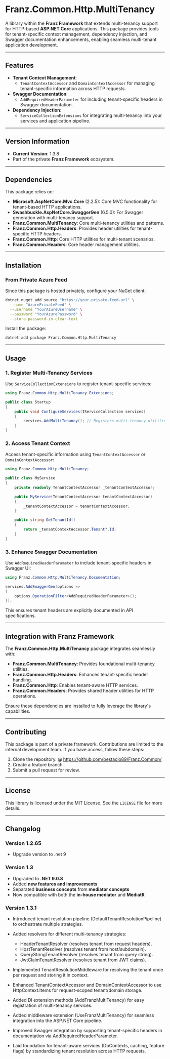 ﻿# **Franz.Common.Http.MultiTenancy**

A library within the **Franz Framework** that extends multi-tenancy support for HTTP-based **ASP.NET Core** applications. This package provides tools for tenant-specific context management, dependency injection, and Swagger documentation enhancements, enabling seamless multi-tenant application development.

---

## **Features**

- **Tenant Context Management**:
  - `TenantContextAccessor` and `DomainContextAccessor` for managing tenant-specific information across HTTP requests.
- **Swagger Documentation**:
  - `AddRequiredHeaderParameter` for including tenant-specific headers in Swagger documentation.
- **Dependency Injection**:
  - `ServiceCollectionExtensions` for integrating multi-tenancy into your services and application pipeline.

---

## **Version Information**

- **Current Version**:  1.3.8
- Part of the private **Franz Framework** ecosystem.

---

## **Dependencies**

This package relies on:
- **Microsoft.AspNetCore.Mvc.Core** (2.2.5): Core MVC functionality for tenant-based HTTP applications.
- **Swashbuckle.AspNetCore.SwaggerGen** (6.5.0): For Swagger generation with multi-tenancy support.
- **Franz.Common.MultiTenancy**: Core multi-tenancy utilities and patterns.
- **Franz.Common.Http.Headers**: Provides header utilities for tenant-specific HTTP headers.
- **Franz.Common.Http**: Core HTTP utilities for multi-tenant scenarios.
- **Franz.Common.Headers**: Core header management utilities.

---

## **Installation**

### **From Private Azure Feed**
Since this package is hosted privately, configure your NuGet client:

```bash
dotnet nuget add source "https://your-private-feed-url" \
  --name "AzurePrivateFeed" \
  --username "YourAzureUsername" \
  --password "YourAzurePassword" \
  --store-password-in-clear-text
```

Install the package:

```bash
dotnet add package Franz.Common.Http.MultiTenancy  
```

---

## **Usage**

### **1. Register Multi-Tenancy Services**

Use `ServiceCollectionExtensions` to register tenant-specific services:

```csharp
using Franz.Common.Http.MultiTenancy.Extensions;

public class Startup
{
    public void ConfigureServices(IServiceCollection services)
    {
        services.AddMultiTenancy(); // Registers multi-tenancy utilities and services
    }
}
```

### **2. Access Tenant Context**

Access tenant-specific information using `TenantContextAccessor` or `DomainContextAccessor`:

```csharp
using Franz.Common.Http.MultiTenancy;

public class MyService
{
    private readonly TenantContextAccessor _tenantContextAccessor;

    public MyService(TenantContextAccessor tenantContextAccessor)
    {
        _tenantContextAccessor = tenantContextAccessor;
    }

    public string GetTenantId()
    {
        return _tenantContextAccessor.Tenant?.Id;
    }
}
```

### **3. Enhance Swagger Documentation**

Use `AddRequiredHeaderParameter` to include tenant-specific headers in Swagger UI:

```csharp
using Franz.Common.Http.MultiTenancy.Documentation;

services.AddSwaggerGen(options =>
{
    options.OperationFilter<AddRequiredHeaderParameter>();
});
```

This ensures tenant headers are explicitly documented in API specifications.

---

## **Integration with Franz Framework**

The **Franz.Common.Http.MultiTenancy** package integrates seamlessly with:
- **Franz.Common.MultiTenancy**: Provides foundational multi-tenancy utilities.
- **Franz.Common.Http.Headers**: Enhances tenant-specific header handling.
- **Franz.Common.Http**: Enables tenant-aware HTTP services.
- **Franz.Common.Headers**: Provides shared header utilities for HTTP operations.

Ensure these dependencies are installed to fully leverage the library's capabilities.

---

## **Contributing**

This package is part of a private framework. Contributions are limited to the internal development team. If you have access, follow these steps:
1. Clone the repository. @ https://github.com/bestacio89/Franz.Common/
2. Create a feature branch.
3. Submit a pull request for review.

---

## **License**

This library is licensed under the MIT License. See the `LICENSE` file for more details.

---

## **Changelog**

### Version 1.2.65
- Upgrade version to .net 9

### Version 1.3
- Upgraded to **.NET 9.0.8**
- Added **new features and improvements**
- Separated **business concepts** from **mediator concepts**
- Now compatible with both the **in-house mediator** and **MediatR**

### Version 1.3.1

- Introduced tenant resolution pipeline (DefaultTenantResolutionPipeline) to orchestrate multiple strategies.
- Added resolvers for different multi-tenancy strategies:
  - HeaderTenantResolver (resolves tenant from request headers).
  - HostTenantResolver (resolves tenant from host/subdomain).
  - QueryStringTenantResolver (resolves tenant from query string).
  - JwtClaimTenantResolver (resolves tenant from JWT claims).

- Implemented TenantResolutionMiddleware for resolving the tenant once per request and storing it in context.
- Enhanced TenantContextAccessor and DomainContextAccessor to use HttpContext.Items for request-scoped tenant/domain storage.
- Added DI extension methods (AddFranzMultiTenancy) for easy registration of multi-tenancy services.
- Added middleware extension (UseFranzMultiTenancy) for seamless integration into the ASP.NET Core pipeline.
- Improved Swagger integration by supporting tenant-specific headers in documentation via AddRequiredHeaderParameter.
- Laid foundation for tenant-aware services (DbContexts, caching, feature flags) by standardizing tenant resolution across HTTP requests.